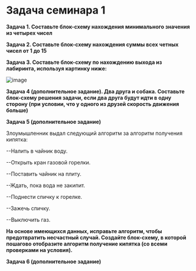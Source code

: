 # Задача семинара 1

**Задача 1. Составьте блок-схему нахождения минимального значения из четырех чисел**

**Задача 2. Составьте блок-схему нахождения суммы всех четных чисел от 1 до 15**

**Задача 3. Составьте блок-схему по нахождению выхода из лабиринта, используя картинку ниже:**

![image](https://user-images.githubusercontent.com/60044826/175788563-606ec656-f368-4fec-a106-afe205295c91.png)


**Задача 4 (дополнительное задание). Два друга и собака. Составьте блок-схему решения задачи, если два друга будут идти в одну сторону
(при условии, что у одного из друзей скорость движения больше)**


**Задача 5 (дополнительное задание)**

Злоумышленник выдал следующий алгоритм за алгоритм получения кипятка:

--Налить в чайник воду.

--Открыть кран газовой горелки.

--Поставить чайник на плиту.

--Ждать, пока вода не закипит.

--Поднести спичку к горелке.

--Зажечь спичку.

--Выключить газ.


**На основе имеющихся данных, исправьте алгоритм, чтобы предотвратить несчастный случай. Создайте блок-схему, в которой пошагово отобразите алгоритм получение кипятка (со всеми проверками на условия).**

**Задача 6 (дополнительное задание)**

